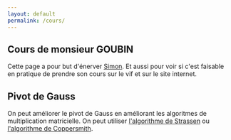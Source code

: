 ```yaml
---
layout: default
permalink: /cours/
---
```


## Cours de monsieur GOUBIN

Cette page a pour but d'énerver
[Simon](https://fr.linkedin.com/in/simon-masson-74837889). Et aussi pour voir si c'est
faisable en pratique de prendre son cours sur le vif et sur le site
internet.

## Pivot de Gauss

On peut améliorer le pivot de Gauss en améliorant les algoritmes de
multiplication matricielle. On peut utiliser [l'algorithme de
Strassen](https://fr.wikipedia.org/wiki/Algorithme_de_Strassen) ou
[l'algorithme de
Coppersmith](https://en.wikipedia.org/wiki/Coppersmith%E2%80%93Winograd_algorithm).
